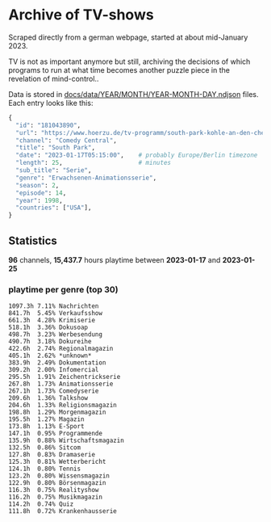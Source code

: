 # Archive of TV-shows

Scraped directly from a german webpage, started at about mid-January 2023.

TV is not as important anymore but still, archiving the decisions of which programs to run at what time
becomes another puzzle piece in the revelation of mind-control.. 

Data is stored in [docs/data/YEAR/MONTH/YEAR-MONTH-DAY.ndjson](docs/data/) files. 
Each entry looks like this:

```python
{
  "id": "181043890", 
  "url": "https://www.hoerzu.de/tv-programm/south-park-kohle-an-den-chefkoch/bid_181043890/", 
  "channel": "Comedy Central", 
  "title": "South Park", 
  "date": "2023-01-17T05:15:00",    # probably Europe/Berlin timezone 
  "length": 25,                     # minutes 
  "sub_title": "Serie", 
  "genre": "Erwachsenen-Animationsserie", 
  "season": 2, 
  "episode": 14, 
  "year": 1998, 
  "countries": ["USA"],
}
```

## Statistics

**96** channels, **15,437.7** hours playtime between **2023-01-17** and **2023-01-25**


### playtime per genre (top 30)

    1097.3h 7.11% Nachrichten
    841.7h  5.45% Verkaufsshow
    661.3h  4.28% Krimiserie
    518.1h  3.36% Dokusoap
    498.7h  3.23% Werbesendung
    490.7h  3.18% Dokureihe
    422.6h  2.74% Regionalmagazin
    405.1h  2.62% *unknown*
    383.9h  2.49% Dokumentation
    309.2h  2.00% Infomercial
    295.5h  1.91% Zeichentrickserie
    267.8h  1.73% Animationsserie
    267.1h  1.73% Comedyserie
    209.6h  1.36% Talkshow
    204.6h  1.33% Religionsmagazin
    198.8h  1.29% Morgenmagazin
    195.5h  1.27% Magazin
    173.8h  1.13% E-Sport
    147.1h  0.95% Programmende
    135.9h  0.88% Wirtschaftsmagazin
    132.5h  0.86% Sitcom
    127.8h  0.83% Dramaserie
    125.3h  0.81% Wetterbericht
    124.1h  0.80% Tennis
    123.2h  0.80% Wissensmagazin
    122.9h  0.80% Börsenmagazin
    116.3h  0.75% Realityshow
    116.2h  0.75% Musikmagazin
    114.2h  0.74% Quiz
    111.8h  0.72% Krankenhausserie

